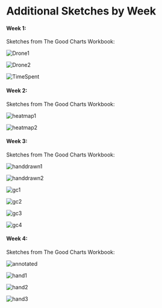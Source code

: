 # Additional Sketches by Week

#### Week 1:

Sketches from The Good Charts Workbook:

![Drone1](drone_interest1.png)

![Drone2](drone_interest2.png)

![TimeSpent](how_we_spend_time.png)

#### Week 2:

Sketches from The Good Charts Workbook:

![heatmap1](heat-map1.png)

![heatmap2](heat-map2.png)

#### Week 3:

Sketches from The Good Charts Workbook:

![handdrawn1](handdrawn_sketch1.jpg)

![handdrawn2](handdrawn_sketch2.jpg)

![gc1](gc2_sketch1.PNG)

![gc2](gc2_sketch2.PNG)

![gc3](gc2_sketch3.PNG)

![gc4](gc2_sketch4.PNG)

#### Week 4:

Sketches from The Good Charts Workbook:

![annotated](original_annotated.png)

![hand1](sketch1.jpg)

![hand2](sketch2.jpg)

![hand3](sketch3.jpg)
